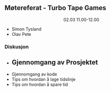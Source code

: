 ## Møtereferat - Turbo Tape Games

<center>02.03 11.00-12.00</center>

- Simon Tysland
- Olav Pete

### Diskusjon
- Gjennomgang av Prosjektet
    - 
- Gjennomgang av kode
- Tips om hvordan å lage tidslinje
- Tips om hvordan å spare tid